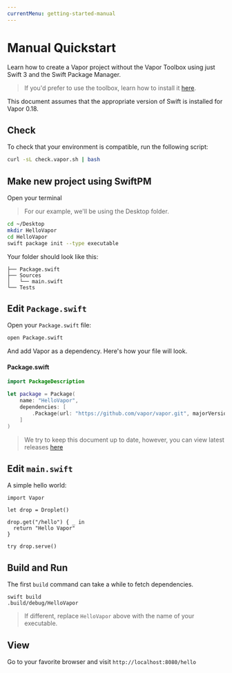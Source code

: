 ```yaml
---
currentMenu: getting-started-manual
---
```


# Manual Quickstart

Learn how to create a Vapor project without the Vapor Toolbox using just Swift 3 and the Swift Package Manager.

> If you'd prefer to use the toolbox, learn how to install it [here](install-toolbox.md).

This document assumes that the appropriate version of Swift is installed for Vapor 0.18.

## Check

To check that your environment is compatible, run the following script:

```bash
curl -sL check.vapor.sh | bash
```

## Make new project using SwiftPM

Open your terminal

> For our example, we'll be using the Desktop folder.

```bash
cd ~/Desktop
mkdir HelloVapor
cd HelloVapor
swift package init --type executable
```

Your folder should look like this:

```
├── Package.swift
├── Sources
│   └── main.swift
└── Tests
```

## Edit `Package.swift`

Open your `Package.swift` file:

```bash
open Package.swift
```

And add Vapor as a dependency. Here's how your file will look.

#### Package.swift

```swift
import PackageDescription

let package = Package(
    name: "HelloVapor",
    dependencies: [
        .Package(url: "https://github.com/vapor/vapor.git", majorVersion: 0, minor: 16)
    ]
)
```

> We try to keep this document up to date, however, you can view latest releases [here](https://github.com/vapor/vapor/releases)

## Edit `main.swift`

A simple hello world:

```
import Vapor

let drop = Droplet()

drop.get("/hello") { _ in
  return "Hello Vapor"
}

try drop.serve()
```

## Build and Run

The first `build` command can take a while to fetch dependencies.

```
swift build
.build/debug/HelloVapor
```

> If different, replace `HelloVapor` above with the name of your executable.

## View

Go to your favorite browser and visit `http://localhost:8080/hello`
